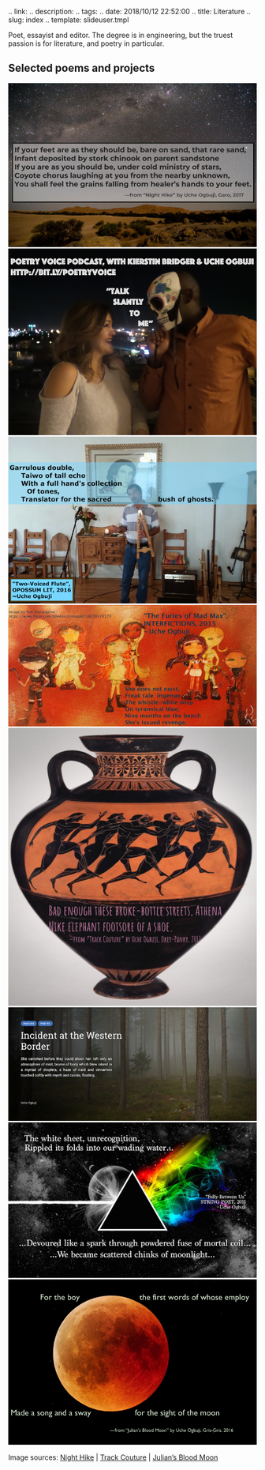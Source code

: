 .. link: 
.. description: 
.. tags: 
.. date: 2018/10/12 22:52:00
.. title: Literature
.. slug: index
.. template: slideuser.tmpl

Poet, essayist and editor. The degree is in engineering, but the truest passion is for literature, and poetry in particular.

## Selected poems and projects

<div class="row"> 
  <div class="column">
    <a href="http://www.garostation.com/poems-from-uche-ogbuji/"><img src="/img/litgallery/nighthike.png" alt="Night Hike"/></a>
    <a href="http://bit.ly/poetryvoice"><img src="/img/litgallery/poetryvoice-dayofthedead-opt.png" alt="Poetry Voice podcast"/></a>
    <a href="https://squareup.com/store/opossum-magazine/item/opossum-fall-1"><img src="/img/litgallery/twovoicedflute-opt.png" alt="Two Voiced Flute"/></a>
    <a href="http://interfictions.com/the-furies-of-mad-max-uche-ogbuji/"><img src="/img/litgallery/furiesofmadmax-opt.png" alt="The Furies of Mad Max"/></a>
  </div>
  <div class="column">
    <a href="https://electricliterature.com/fuck-those-dudes-9a7d4b9017ba"><img src="/img/litgallery/trackcouture.png" alt="Track Couture"/></a>
    <a href="http://scoundreltime.com/incident-at-the-western-border/"><img src="/img/litgallery/westernborderincident-opt.png" alt="Incident at the Western Border"/></a>
    <a href="http://www.stringpoet.com/2011/12/translation-uche-ogbuji/"><img src="/img/litgallery/follybetween-opt.jpg" alt="Folly Between Us"/></a>
    <a href="http://www.nicholls.edu/gris-gris/uncategorized/julians-blood-moon/"><img src="/img/litgallery/juliansbloodmoon.png" alt="Julian’s Blood Moon"/></a>
  </div>
</div>


Image sources: [Night Hike](https://www.flickr.com/photos/alex1derr/27876626853/) | [Track Couture](https://www.metmuseum.org/toah/works-of-art/14.130.12/) | [Julian’s Blood Moon](https://www.flickr.com/photos/131661046@N07/43690775762/)


<!--
---
-->
